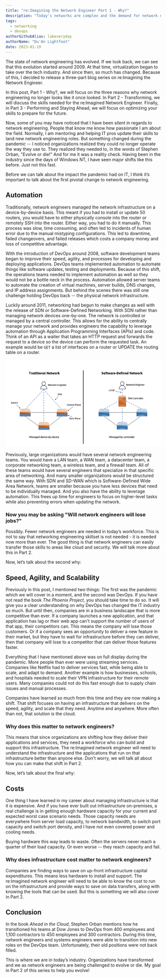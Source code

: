 ```yaml
---
title: "re:Imagining the Network Engineer Part 1 - Why?"
description: "Today's networks are complex and the demand for network engineers that can understand these complexities are higher than ever. In this three part series, we will discuss the state of networking, the skills that are needed, and lastly we will close with optimizing our skills for the road ahead."
tags:
  - networking
  - devops
authorGithubAlias: labeveryday
authorName: "Du'An Lightfoot"
date: 2023-01-19
---
```


The state of network engineering has evolved. If we look back, we can see that this evolution started around 2009. At that time, virtualization began to take over the tech industry. And since then, so much has changed. Because of this, I decided to release a three-part blog series on re:Imagining the Network Engineer. 

In this post, Part 1 - Why?, we will focus on the three reasons why network engineering no longer looks like it once looked. In Part 2 - Transforming, we will discuss the skills needed for the re:Imagined Network Engineer. Finally, in Part 3 - Performing and Staying Ahead, we will focus on optimizing your skills to prepare for the future.

Now, some of you may have noticed that I have been silent in regards to network engineering. People that know me know how passionate I am about the field. Normally, I am mentoring and helping IT pros update their skills to land new network engineering roles. But something changed during the pandemic -- I noticed organizations realized they could no longer operate the way they use to. They realized they needed to, in the words of Stephen Orban, "Evolve or die!" And for me it was a reality check. Having been in the industry since the days of Windows NT, I have seen major shifts like this before. Just not this fast.

Before we can talk about the impact the pandemic had on IT, I think it’s important to talk about the first pivotal change to network engineering. 

## Automation

Traditionally, network engineers managed the network infrastructure on a device-by-device basis. This meant if you had to install or update 50 routers, you would have to either physically console into the router or remotely SSH into the router. Either way, you had to do it manually. This process was slow, time consuming, and often led to incidents of human error due to the manual mistyping configurations. This led to downtime, failed changeovers, and failed releases which costs a company money and loss of competitive advantage.

With the introduction of DevOps around 2008, software development teams began to improve their speed, agility, and processes for developing and deploying applications. DevOps teams implemented automation to automate things like software updates, testing and deployments. Because of this shift, the operations teams needed to implement automation as well so they would not be a bottle neck in the process. Automation allowed server teams to automate the creation of virtual machines, server builds, DNS changes, and IP address assignments. But behind the scenes there was still one challenge holding DevOps back -- the physical network infrastructure.

Luckily around 2011, networking had begun to make changes as well with the release of SDN or Software-Defined Networking. With SDN rather than managing network devices one-by-one. The network is controlled or managed by a central controller. This allows for the ability to centrally manage your network and provides engineers the capability to leverage automation through Application Programming Interfaces (APIs) and code. Think of an API as a waiter that takes an HTTP request and forwards the request to a device so the device can perform the requested task. An example would be `GET` a list of interfaces on a router or UPDATE the routing table on a router. 

![Traditional network managed by device beside a software-defined network managed by controller](images/traditional-vs-sdn.png)

Previously, large organizations would have several network engineering teams. You would have a LAN team, a WAN team, a datacenter team, a corporate networking team, a wireless team, and a firewall team. All of these teams would have several engineers that specialize in that specific area of networking. And many smaller organizations would be structured the same way. With SDN and SD-WAN which is Software-Defined Wide Area Network, teams are smaller because you have less devices that need to be individually managed. And you also have the ability to leverage automation. This frees up time for engineers to focus on higher-level tasks while also preventing errors when updating the network.

### Now you may be asking "Will network engineers will lose jobs?"
Possibly. Fewer network engineers are needed in today’s workforce. This is not to say that networking engineering skillset is not needed - it is needed now more than ever. The good thing is that network engineers can easily transfer those skills to areas like cloud and security. We will talk more about this in Part 2. 

Now, let’s talk about the second why:

## Speed, Agility, and Scalability

Previously in this post, I mentioned two things: The first was the pandemic which we will cover in a moment, and the second was DevOps. If you have not read the book _The Phoenix Project_, you should take time to do so. It will give you a clear understanding on why DevOps has changed the IT industry so much. But until then, companies are in a business landscape that is more competitive than ever. If a company launches a new application, and that application has lag or their web app can't support the number of users of that app, their competitors can. This means the company will lose those customers. Or if a company sees an opportunity to deliver a new feature in their market, but they have to wait for infrastructure before they can deliver, then that company will lose to a competitor that can deliver those features faster.

Everything that I have mentioned above was on full display during the pandemic. More people than ever were using streaming services. Companies like Netflix had to deliver services fast, while being able to scale, and adapt to demand. Another example is how businesses, schools, and hospitals needed to scale their VPN infrastructure for their remote users. Many companies could not do this fast enough due to supply chain issues and manual processes.

Companies have learned so much from this time and they are now making a shift. That shift focuses on having an infrastructure that delivers on the speed, agility, and scale that they need. Anytime and anywhere. More often than not, that solution is the cloud.

### Why does this matter to network engineers?
This means that since organizations are shifting how they deliver their applications and services, they need a workforce who can build and support this infrastructure. The re:Imagined network engineer will need to understand the infrastructure and the applications that run on that infrastructure better than anyone else. Don't worry, we will talk all about how you can make that shift in Part 2.

Now, let’s talk about the final why:

## Costs

One thing I have learned in my career about managing infrastructure is that it is expensive. And if you have ever built out infrastructure on-premises, a real challenge is in getting enough hardware capacity for your current and expected worst case scenario needs. Those capacity needs are everywhere from server load capacity, to network bandwidth, to switch port capacity and switch port density, and I have not even covered power and cooling needs.

Buying hardware this way leads to waste. Often the servers never reach a quarter of their load capacity. Or even worse -- they reach capacity and fail.

### Why does infrastructure cost matter to network engineers?
Companies are finding ways to save on up-front infrastructure capital expenditures. This means less hardware to install and support. The re:Imagined network engineer will need to be able to know the cost to run on the infrastructure and provide ways to save on data transfers, along with knowing the tools that can be used. But this is something we will also cover in Part 2. 

## Conclusion

In the book _Ahead in the Cloud_, Stephen Orban mentions how he transitioned his teams at Dow Jones to DevOps from 400 employees and 1,100 contractors to 450 employees and 300 contractors. During this time, network engineers and systems engineers were able to transition into new roles on the DevOps team. Unfortunately, their old positions were not back filled. 

This is where we are in today’s industry. Organizations have transformed and we as network engineers are being challenged to evolve or die. My goal in Part 2 of this series to help you evolve!
